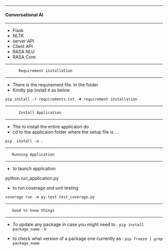 
---------------------------
#### Conversational AI
---------------------------

* Flask
* NLTK
* server API
* Client API
* RASA NLU
* RASA Core 

-------------------------------------

          Requirement installation
------------------------------------

* There is the requirement file. In the folder
* Kindly pip install it as below

`pip install -r requirements.txt  # requirement installation`


-------------------------------------

          Install Application
-------------------------------------
* The to install the entire applicaion do 
* cd to the applicaion folder where the setup file is ...

`pip  install -e .`

-------------------------------------

       Running Application
-------------------------------------

*  to launch application

python run_application.py

* to run coverage and unit testing

`coverage run -m py.test test_coverage.py `




-------------------------------------

       Good to know things 
-------------------------------------

*  To update any package in case you might need to . 
`
pip install package_name -U
`


*  to check what version of a package one currently as : 
`pip freeze | grep package_name`
